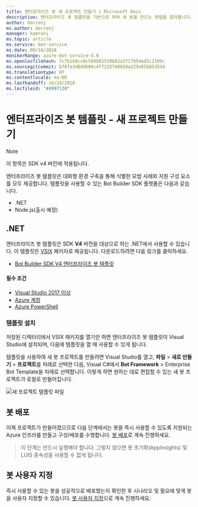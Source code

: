 ```yaml
---
title: 엔터프라이즈 봇 새 프로젝트 만들기 | Microsoft Docs
description: 엔터프라이즈 봇 템플릿을 기반으로 하여 새 봇을 만드는 방법을 알아봅니다.
author: darrenj
ms.author: darrenj
manager: kamrani
ms.topic: article
ms.service: bot-service
ms.date: 09/18/2018
monikerRange: azure-bot-service-4.0
ms.openlocfilehash: fc7b168cc8c509b81539682a3717b54ed5c2109c
ms.sourcegitcommit: b78fe3d8dd604c4f7233740658a229e85b8535dd
ms.translationtype: HT
ms.contentlocale: ko-KR
ms.lasthandoff: 10/24/2018
ms.locfileid: "49997120"
---
```

# <a name="enterprise-bot-template---creating-a-new-project"></a>엔터프라이즈 봇 템플릿 - 새 프로젝트 만들기

> [!NOTE]
> 이 항목은 SDK v4 버전에 적용됩니다. 

엔터프라이즈 봇 템플릿은 대화형 환경 구축을 통해 식별한 모범 사례와 지원 구성 요소를 모두 제공합니다. 템플릿을 사용할 수 있는 Bot Builder SDK 플랫폼은 다음과 같습니다.

- .NET
- Node.js(출시 예정)

## <a name="net"></a>.NET

엔터프라이즈 봇 템플릿은 SDK **V4** 버전을 대상으로 하는 .NET에서 사용할 수 있습니다. 이 템플릿은 [VSIX](https://docs.microsoft.com/en-us/visualstudio/extensibility/anatomy-of-a-vsix-package) 패키지로 제공됩니다. 다운로드하려면 다음 링크를 클릭하세요.

- [Bot Builder SDK V4 엔터프라이즈 봇 템플릿](https://aka.ms/GetEnterpriseBotTemplate)

#### <a name="prerequisites"></a>필수 조건

- [Visual Studio 2017 이상](https://www.visualstudio.com/downloads/)
- [Azure 계정](https://azure.microsoft.com/en-us/free/)
- [Azure PowerShell](https://docs.microsoft.com/en-us/powershell/azure/overview?view=azurermps-6.8.1)

### <a name="install-the-template"></a>템플릿 설치

저장된 디렉터리에서 VSIX 패키지를 열기만 하면 엔터프라이즈 봇 템플릿이 Visual Studio에 설치되며, 다음에 템플릿을 열 때 사용할 수 있게 됩니다.

템플릿을 사용하여 새 봇 프로젝트를 만들려면 Visual Studio를 열고, **파일** > **새로 만들기** > **프로젝트**를 차례로 선택한 다음, Visual C#에서 **Bot Framework** > Enterprise Bot Template을 차례로 선택합니다. 이렇게 하면 원하는 대로 편집할 수 있는 새 봇 프로젝트가 로컬로 만들어집니다. 

![새 프로젝트 템플릿 파일](media/enterprise-template/EnterpriseBot-NewProject.png)

## <a name="deploy-your-bot"></a>봇 배포

이제 프로젝트가 만들어졌으므로 다음 단계에서는 봇을 즉시 사용할 수 있도록 지원되는 Azure 인프라를 만들고 구성/배포를 수행합니다. [봇 배포](bot-builder-enterprise-template-deployment.md)로 계속 진행하세요.

> 이 단계는 반드시 실행해야 합니다. 그렇지 않으면 봇 초기화(AppInsights) 및 LUIS 종속성을 사용할 수 없게 됩니다.
## <a name="customize-your-bot"></a>봇 사용자 지정

즉시 사용할 수 있는 봇을 성공적으로 배포했는지 확인한 후 시나리오 및 필요에 맞게 봇을 사용자 지정할 수 있습니다. [봇 사용자 지정](bot-builder-enterprise-template-customize.md)으로 계속 진행하세요.
